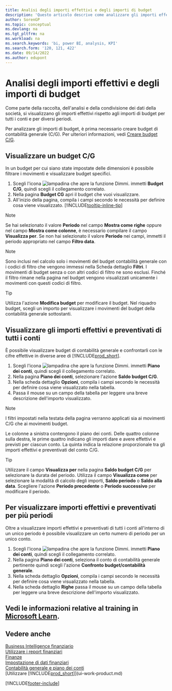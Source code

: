 ```yaml
---
title: Analisi degli importi effettivi e degli importi di budget
description: 'Questo articolo descrive come analizzare gli importi effettivi rispetto agli importi a budget per raccogliere, analizzare e condividere i dati dell''azienda.'
author: SorenGP
ms.topic: conceptual
ms.devlang: na
ms.tgt_pltfrm: na
ms.workload: na
ms.search.keywords: 'bi, power BI, analysis, KPI'
ms.search.form: '120, 121, 422'
ms.date: 09/14/2022
ms.author: edupont
---
```

# <a name="analyze-actual-amounts-versus-budgeted-amounts"></a>Analisi degli importi effettivi e degli importi di budget

Come parte della raccolta, dell'analisi e della condivisione dei dati della società, si visualizzano gli importi effettivi rispetto agli importi di budget per tutti i conti e per diversi periodi.

Per analizzare gli importi di budget, è prima necessario creare budget di contabilità generale (C/G). Per ulteriori informazioni, vedi [Creare budget C/G](finance-how-create-budgets.md).

## <a name="view-a-gl-budget"></a>Visualizzare un budget C/G

In un budget per cui siano state impostate delle dimensioni è possibile filtrare i movimenti e visualizzare budget specifici.

1. Scegli l'icona ![lampadina che apre la funzione Dimmi.](media/ui-search/search_small.png "Dimmi cosa vuoi fare") immetti **Budget C/G**, quindi scegli il collegamento correlato.
2. Nella pagina **Budget CG** apri il budget che vuoi visualizzare.  
3. All'inizio della pagina, compila i campi secondo le necessità per definire cosa viene visualizzato. [!INCLUDE[tooltip-inline-tip](includes/tooltip-inline-tip_md.md)]

> [!NOTE]  
> Se hai selezionato il valore **Periodo** nel campo **Mostra come righe** oppure nel campo **Mostra come colonne**, è necessario compilare il campo **Visualizza per**. Se non hai selezionato il valore **Periodo** nei campi, immetti il periodo appropriato nel campo **Filtro data**.  

> [!NOTE]  
> Sono inclusi nel calcolo solo i movimenti del budget contabilità generale con i codici di filtro che vengono immessi nella Scheda dettaglio **Filtri**. I movimenti di budget senza o con altri codici di filtro ne sono esclusi. Finché il filtro rimane nella pagina nel budget vengono visualizzati unicamente i movimenti con questi codici di filtro.  

> [!TIP]  
> Utilizza l'azione **Modifica budget** per modificare il budget. Nel riquadro budget, scegli un importo per visualizzare i movimenti del budget della contabilità generale sottostanti.

## <a name="view-actual-and-budgeted-amounts-for-all-accounts"></a>Visualizzare gli importi effettivi e preventivati di tutti i conti

È possibile visualizzare budget di contabilità generale e confrontarli con le cifre effettive in diverse aree di [!INCLUDE[prod_short](includes/prod_short.md)].

1. Scegli l'icona ![lampadina che apre la funzione Dimmi.](media/ui-search/search_small.png "Dimmi cosa vuoi fare") immetti **Piano dei conti**, quindi scegli il collegamento correlato.  
2. Nella pagina **Piano dei conti**, selezionare l'azione **Saldo budget C/G**.
3. Nella scheda dettaglio **Opzioni**, compila i campi secondo le necessità per definire cosa viene visualizzato nella tabella.  
4. Passa il mouse su un campo della tabella per leggere una breve descrizione dell'importo visualizzato.

> [!NOTE]  
> I filtri impostati nella testata della pagina verranno applicati sia ai movimenti C/G che ai movimenti budget.

Le colonne a sinistra contengono il piano dei conti. Delle quattro colonne sulla destra, le prime quattro indicano gli importi dare e avere effettivi e previsti per ciascun conto. La quinta indica la relazione proporzionale tra gli importi effettivi e preventivati del conto C/G.  

> [!TIP]  
> Utilizzare il campo **Visualizza per** nella pagina **Saldo budget C/G** per selezionare la durata del periodo. Utilizza il campo **Visualizza come** per selezionare la modalità di calcolo degli importi, **Saldo periodo** o **Saldo alla data**. Scegliere l'azione **Periodo precedente** o **Periodo successivo** per modificare il periodo.  

## <a name="to-view-actual-and-budgeted-amounts-for-several-periods"></a>Per visualizzare importi effettivi e preventivati per più periodi

Oltre a visualizzare importi effettivi e preventivati di tutti i conti all'interno di un unico periodo è possibile visualizzare un certo numero di periodo per un unico conto.  

1. Scegli l'icona ![lampadina che apre la funzione Dimmi.](media/ui-search/search_small.png "Dimmi cosa vuoi fare") immetti **Piano dei conti**, quindi scegli il collegamento correlato.  
2. Nella pagina **Piano dei conti**, seleziona il conto di contabilità generale pertinente quindi scegli l'azione **Confronto budget/contabilità generale**.  
3. Nella scheda dettaglio **Opzioni**, compila i campi secondo le necessità per definire cosa viene visualizzato nella tabella.  
4. Nella scheda dettaglio **Righe** passa il mouse su un campo della tabella per leggere una breve descrizione dell'importo visualizzato.  

## <a name="see-related-training-at-microsoft-learn"></a>Vedi le informazioni relative al training in [Microsoft Learn](/learn/modules/budgets-exchange-rates-dynamics-365-business-central/index).

## <a name="see-also"></a>Vedere anche

[Business Intelligence finanziario](bi.md)  
[Utilizzare i report finanziari](bi-how-work-account-schedule.md)  
[Finanze](finance.md)  
[Impostazione di dati finanziari](finance-setup-finance.md)  
[Contabilità generale e piano dei conti](finance-general-ledger.md)  
[Utilizzare [!INCLUDE[prod_short](includes/prod_short.md)]](ui-work-product.md)  

[!INCLUDE[footer-include](includes/footer-banner.md)]
